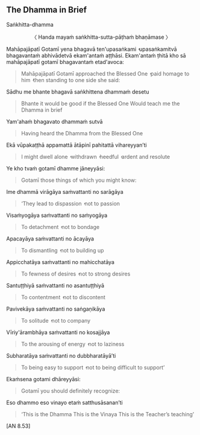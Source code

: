 ## The Dhamma in Brief<a id="dhamma-in-brief"></a>
Saṅkhitta-dhamma

<center>
〈 Handa mayaṁ saṅkhitta-sutta-pāṭhaṁ bhaṇāmase 〉
</center>

Mahāpajāpatī Gotamī yena bhagavā ten'upasaṅkami  ̓  upasaṅkamitvā bhagavantaṁ abhivādetvā ekam'antaṁ aṭṭhāsi. Ekam'antaṁ ṭhitā kho sā mahāpajāpatī gotamī bhagavantaṁ etad'avoca:

<div class="english">

> Mahāpajāpatī Gotamī approached the Blessed One  ̓  paid homage to him  ̓  then standing to one side she said:

</div>

Sādhu me bhante bhagavā saṅkhittena dhammaṁ desetu

<div class="english">

> Bhante it would be good if the Blessed One
> Would teach me the Dhamma in brief

</div>

Yam'ahaṁ bhagavato dhammaṁ sutvā

<div class="english">

> Having heard the Dhamma from the Blessed One

</div>

Ekā vūpakaṭṭhā appamattā ātāpinī pahitattā vihareyyan’ti

<div class="english">

> I might dwell alone  ̓  withdrawn  ̓  heedful  ̓  ardent and resolute

</div>

Ye kho tvaṁ gotamī dhamme jāneyyāsi:

<div class="english">

> Gotamī those things of which you might know:

</div>

Ime dhammā virāgāya saṁvattanti no sarāgāya

<div class="english">

> ‘They lead to dispassion  ̓  not to passion

</div>

Visaṁyogāya saṁvattanti no saṁyogāya

<div class="english">

> To detachment  ̓  not to bondage

</div>

Apacayāya saṁvattanti no ācayāya

<div class="english">

> To dismantling  ̓  not to building up

</div>

Appicchatāya saṁvattanti no mahicchatāya

<div class="english">

> To fewness of desires  ̓  not to strong desires

</div>

Santuṭṭhiyā saṁvattanti no asantuṭṭhiyā

<div class="english">

> To contentment  ̓  not to discontent

</div>

Pavivekāya saṁvattanti no saṅgaṇikāya

<div class="english">

> To solitude  ̓  not to company

</div>

Vīriy'ārambhāya saṁvattanti no kosajjāya

<div class="english">

> To the arousing of energy  ̓  not to laziness

</div>

Subharatāya saṁvattanti no dubbharatāyā’ti

<div class="english">

</div>

> To being easy to support  ̓  not to being difficult to support’

</div>

Ekaṁsena gotami dhāreyyāsi:

<div class="english">

> Gotamī you should definitely recognize:

</div>

Eso dhammo eso vinayo etaṁ satthusāsanan’ti

<div class="english">

> ‘This is the Dhamma
> This is the Vinaya
> This is the Teacher’s teaching’

</div>

[AN 8.53]
